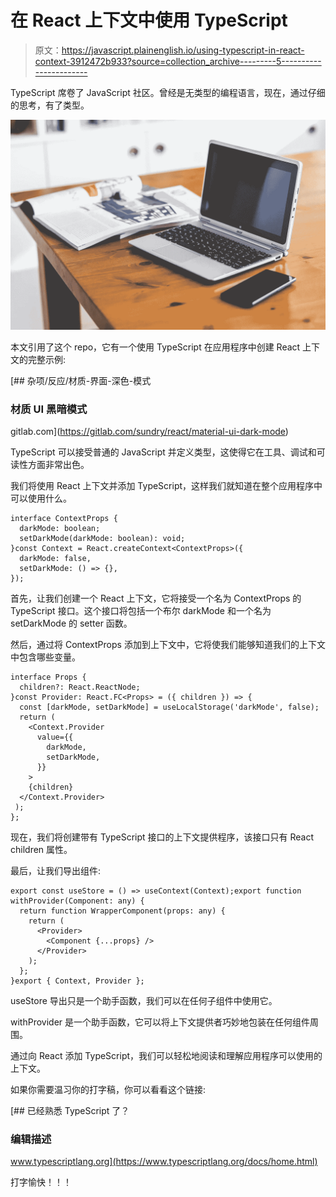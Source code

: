 # 在 React 上下文中使用 TypeScript

> 原文：<https://javascript.plainenglish.io/using-typescript-in-react-context-3912472b933?source=collection_archive---------5----------------------->

TypeScript 席卷了 JavaScript 社区。曾经是无类型的编程语言，现在，通过仔细的思考，有了类型。

![](img/2ce7bf33a9f1e7b581dd44ba499975e5.png)

本文引用了这个 repo，它有一个使用 TypeScript 在应用程序中创建 React 上下文的完整示例:

[](https://gitlab.com/sundry/react/material-ui-dark-mode) [## 杂项/反应/材质-界面-深色-模式

### 材质 UI 黑暗模式

gitlab.com](https://gitlab.com/sundry/react/material-ui-dark-mode) 

TypeScript 可以接受普通的 JavaScript 并定义类型，这使得它在工具、调试和可读性方面非常出色。

我们将使用 React 上下文并添加 TypeScript，这样我们就知道在整个应用程序中可以使用什么。

```
interface ContextProps {
  darkMode: boolean;
  setDarkMode(darkMode: boolean): void;
}const Context = React.createContext<ContextProps>({
  darkMode: false,
  setDarkMode: () => {},
});
```

首先，让我们创建一个 React 上下文，它将接受一个名为 ContextProps 的 TypeScript 接口。这个接口将包括一个布尔 darkMode 和一个名为 setDarkMode 的 setter 函数。

然后，通过将 ContextProps 添加到上下文中，它将使我们能够知道我们的上下文中包含哪些变量。

```
interface Props {
  children?: React.ReactNode;
}const Provider: React.FC<Props> = ({ children }) => {
  const [darkMode, setDarkMode] = useLocalStorage('darkMode', false);
  return (
    <Context.Provider
      value={{
        darkMode,
        setDarkMode,
      }}
    >
    {children}
  </Context.Provider>
 );
};
```

现在，我们将创建带有 TypeScript 接口的上下文提供程序，该接口只有 React children 属性。

最后，让我们导出组件:

```
export const useStore = () => useContext(Context);export function withProvider(Component: any) {
  return function WrapperComponent(props: any) {
    return (
      <Provider>
        <Component {...props} />
      </Provider>
    );
  };
}export { Context, Provider };
```

useStore 导出只是一个助手函数，我们可以在任何子组件中使用它。

withProvider 是一个助手函数，它可以将上下文提供者巧妙地包装在任何组件周围。

通过向 React 添加 TypeScript，我们可以轻松地阅读和理解应用程序可以使用的上下文。

如果你需要温习你的打字稿，你可以看看这个链接:

 [## 已经熟悉 TypeScript 了？

### 编辑描述

www.typescriptlang.org](https://www.typescriptlang.org/docs/home.html) 

打字愉快！！！